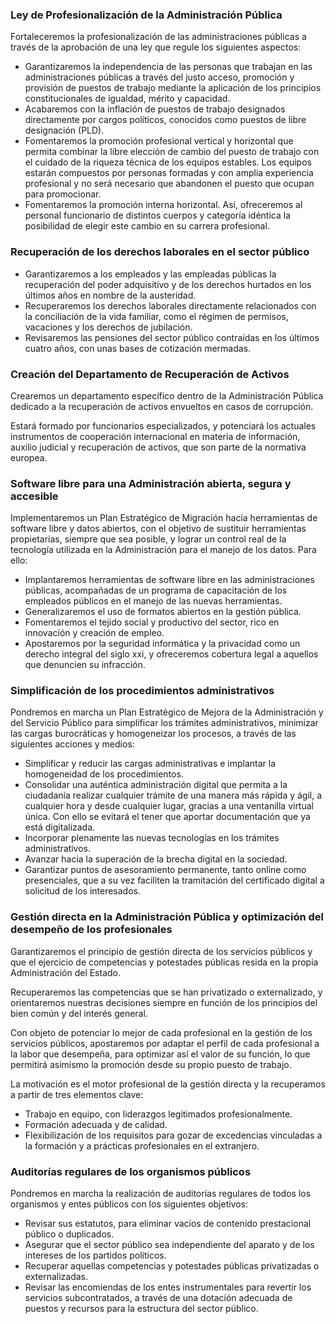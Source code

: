### Ley de Profesionalización de la Administración Pública

Fortaleceremos la profesionalización de las administraciones públicas a través de la aprobación de una ley que regule los siguientes aspectos:

- Garantizaremos la independencia de las personas que trabajan en las administraciones públicas a través del justo acceso, promoción y provisión de puestos de trabajo mediante la aplicación de los principios constitucionales de igualdad, mérito y capacidad.
- Acabaremos con la inflación de puestos de trabajo designados directamente por cargos políticos, conocidos como puestos de libre designación (PLD).
- Fomentaremos la promoción profesional vertical y horizontal que permita combinar la libre elección de cambio del puesto de trabajo con el cuidado de la riqueza técnica de los equipos estables. Los equipos estarán compuestos por personas formadas y con amplia experiencia profesional y no será necesario que abandonen el puesto que ocupan para promocionar.
- Fomentaremos la promoción interna horizontal. Así, ofreceremos al personal funcionario de distintos cuerpos y categoría idéntica la posibilidad de elegir este cambio en su carrera profesional.



### Recuperación de los derechos laborales en el sector público

- Garantizaremos a los empleados y las empleadas públicas la recuperación del poder adquisitivo y de los derechos hurtados en los últimos años en nombre de la austeridad.
- Recuperaremos los derechos laborales directamente relacionados con la conciliación de la vida familiar, como el régimen de permisos, vacaciones y los derechos de jubilación.
- Revisaremos las pensiones del sector público contraídas en los últimos cuatro años, con unas bases de cotización mermadas.



### Creación del Departamento de Recuperación de Activos

Crearemos un departamento específico dentro de la Administración Pública dedicado a la recuperación de activos envueltos en casos de corrupción.

Estará formado por funcionarios especializados, y potenciará los actuales instrumentos de cooperación internacional en materia de información, auxilio judicial y recuperación de activos, que son parte de la normativa europea.


### Software libre para una Administración abierta, segura y accesible

Implementaremos un Plan Estratégico de Migración hacia herramientas de software libre y datos abiertos, con el objetivo de sustituir herramientas propietarias, siempre que sea posible, y lograr un control real de la tecnología utilizada en la Administración para el manejo de los datos. Para ello:

- Implantaremos herramientas de software libre en las administraciones públicas, acompañadas de un programa de capacitación de los empleados públicos en el manejo de las nuevas herramientas.
- Generalizaremos el uso de formatos abiertos en la gestión pública.
- Fomentaremos el tejido social y productivo del sector, rico en innovación y creación de empleo.
- Apostaremos por la seguridad informática y la privacidad como un derecho integral del siglo xxi, y ofreceremos cobertura legal a aquellos que denuncien su infracción.



### Simplificación de los procedimientos administrativos

Pondremos en marcha un Plan Estratégico de Mejora de la Administración y del Servicio Público para simplificar los trámites administrativos, minimizar las cargas burocráticas y homogeneizar los procesos, a través de las siguientes acciones y medios:

- Simplificar y reducir las cargas administrativas e implantar la homogeneidad de los procedimientos.
- Consolidar una auténtica administración digital que permita a la ciudadanía realizar cualquier trámite de una manera más rápida y ágil, a cualquier hora y desde cualquier lugar, gracias a una ventanilla virtual única. Con ello se evitará el tener que aportar documentación que ya está digitalizada.
- Incorporar plenamente las nuevas tecnologías en los trámites administrativos.
- Avanzar hacia la superación de la brecha digital en la sociedad.
- Garantizar puntos de asesoramiento permanente, tanto online como presenciales, que a su vez faciliten la tramitación del certificado digital a solicitud de los interesados.



### Gestión directa en la Administración Pública y optimización del desempeño de los profesionales

Garantizaremos el principio de gestión directa de los servicios públicos y que el ejercicio de competencias y potestades públicas resida en la propia Administración del Estado.

Recuperaremos las competencias que se han privatizado o externalizado, y orientaremos nuestras decisiones siempre en función de los principios del bien común y del interés general.

Con objeto de potenciar lo mejor de cada profesional en la gestión de los servicios públicos, apostaremos por adaptar el perfil de cada profesional a la labor que desempeña, para optimizar así el valor de su función, lo que permitirá asimismo la promoción desde su propio puesto de trabajo.

La motivación es el motor profesional de la gestión directa y la recuperamos a partir de tres elementos clave:

- Trabajo en equipo, con liderazgos legitimados profesionalmente.
- Formación adecuada y de calidad.
- Flexibilización de los requisitos para gozar de excedencias vinculadas a la formación y a prácticas profesionales en el extranjero.



### Auditorías regulares de los organismos públicos

Pondremos en marcha la realización de auditorías regulares de todos los organismos y entes públicos con los siguientes objetivos:

- Revisar sus estatutos, para eliminar vacíos de contenido prestacional público o duplicados.
- Asegurar que el sector público sea independiente del aparato y de los intereses de los partidos políticos.
- Recuperar aquellas competencias y potestades públicas privatizadas o externalizadas.
- Revisar las encomiendas de los entes instrumentales para revertir los servicios subcontratados, a través de una dotación adecuada de puestos y recursos para la estructura del sector público.



